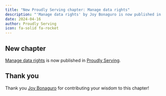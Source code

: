```yaml
---
title: "New Proudly Serving chapter: Manage data rights"
description: "'Manage data rights' by Joy Bonaguro is now published in Proudly Serving."
date: 2024-04-16
author: Proudly Serving
icon: fa-solid fa-rocket
---
```


## New chapter

[Manage data rights](/contents/manage-data-rights) is now published in [Proudly Serving](/).

## Thank you

Thank you [Joy Bonaguro](/people/joy-bonaguro) for contributing your wisdom to this chapter!
